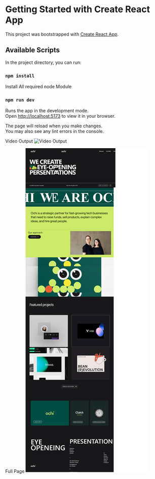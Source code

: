 # Getting Started with Create React App

This project was bootstrapped with [Create React App](https://github.com/facebook/create-react-app).

## Available Scripts

In the project directory, you can run:

### `npm install`

Install All required node Module



### `npm run dev`

Runs the app in the development mode.\
Open [http://localhost:5173](http://localhost:5173) to view it in your browser.

The page will reload when you make changes.\
You may also see any lint errors in the console.

Video Output
![Video Output](https://github.com/sakshiipawar/react-ochi/assets/141234531/258813f6-bd69-4d35-b2c7-5ecb9f31d5a2)

Full Page
![Full Page ScreenShot](./Output/output.png)
